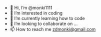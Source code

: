 - 👋 Hi, I’m @monki1111
- 👀 I’m interested in coding 
- 🌱 I’m currently learning how to code
- 💞️ I’m looking to collaborate on ...
- 📫 How to reach me zdmonki@gmail.com

<!---
monki1111/monki1111 is a ✨ special ✨ repository because its `README.md` (this file) appears on your GitHub profile.
You can click the Preview link to take a look at your changes.
--->

